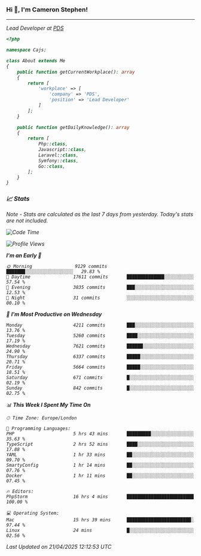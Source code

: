 ### Hi 👋, I'm Cameron Stephen!
<hr>
<p><em>Lead Developer at <a href="https://prindatasolutions.co.uk">PDS</a></p>


```php
<?php

namespace Cajs;

class About extends Me
{
    public function getCurrentWorkplace(): array
    {
        return [
            'workplace' => [
                'company' => 'PDS',
                'position' => 'Lead Developer'
            ]
        ];
    }

    public function getDailyKnowledge(): array
    {
        return [
            Php::class,
            Javascript::class,
            Laravel::class,
            Symfony::class,
            Go::class,
        ];
    }
}
```

### 📈 Stats
<p><em>Note - Stats are calculated as the last 7 days from yesterday. Today's stats are not included.</em></p>


<!--START_SECTION:waka-->
![Code Time](http://img.shields.io/badge/Code%20Time-4%2C472%20hrs%2038%20mins-blue)

![Profile Views](http://img.shields.io/badge/Profile%20Views-0-blue)

**I'm an Early 🐤** 

```text
🌞 Morning                9129 commits        ███████░░░░░░░░░░░░░░░░░░   29.83 % 
🌆 Daytime                17611 commits       ██████████████░░░░░░░░░░░   57.54 % 
🌃 Evening                3835 commits        ███░░░░░░░░░░░░░░░░░░░░░░   12.53 % 
🌙 Night                  31 commits          ░░░░░░░░░░░░░░░░░░░░░░░░░   00.10 % 
```
📅 **I'm Most Productive on Wednesday** 

```text
Monday                   4211 commits        ███░░░░░░░░░░░░░░░░░░░░░░   13.76 % 
Tuesday                  5260 commits        ████░░░░░░░░░░░░░░░░░░░░░   17.19 % 
Wednesday                7621 commits        ██████░░░░░░░░░░░░░░░░░░░   24.90 % 
Thursday                 6337 commits        █████░░░░░░░░░░░░░░░░░░░░   20.71 % 
Friday                   5664 commits        █████░░░░░░░░░░░░░░░░░░░░   18.51 % 
Saturday                 671 commits         █░░░░░░░░░░░░░░░░░░░░░░░░   02.19 % 
Sunday                   842 commits         █░░░░░░░░░░░░░░░░░░░░░░░░   02.75 % 
```


📊 **This Week I Spent My Time On** 

```text
🕑︎ Time Zone: Europe/London

💬 Programming Languages: 
PHP                      5 hrs 43 mins       █████████░░░░░░░░░░░░░░░░   35.63 % 
TypeScript               2 hrs 52 mins       ████░░░░░░░░░░░░░░░░░░░░░   17.88 % 
YAML                     1 hr 33 mins        ██░░░░░░░░░░░░░░░░░░░░░░░   09.70 % 
SmartyConfig             1 hr 14 mins        ██░░░░░░░░░░░░░░░░░░░░░░░   07.76 % 
Docker                   1 hr 11 mins        ██░░░░░░░░░░░░░░░░░░░░░░░   07.45 % 

🔥 Editors: 
PhpStorm                 16 hrs 4 mins       █████████████████████████   100.00 % 

💻 Operating System: 
Mac                      15 hrs 39 mins      ████████████████████████░   97.44 % 
Linux                    24 mins             █░░░░░░░░░░░░░░░░░░░░░░░░   02.56 % 
```


 Last Updated on 21/04/2025 12:12:53 UTC
<!--END_SECTION:waka-->
